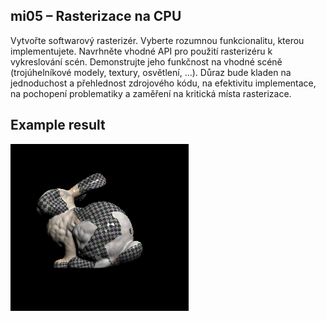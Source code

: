 ## mi05 – Rasterizace na CPU
Vytvořte softwarový rasterizér. Vyberte rozumnou funkcionalitu, kterou implementujete.
Navrhněte vhodné API pro použití rasterizéru k vykreslování scén.
Demonstrujte jeho funkčnost na vhodné scéně (trojúhelníkové modely, textury, osvětlení, ...).
Důraz bude kladen na jednoduchost a přehlednost zdrojového kódu, na efektivitu implementace, na pochopení problematiky a zaměření na kritická místa rasterizace.

## Example result
![stanford_bunny](result.png)
